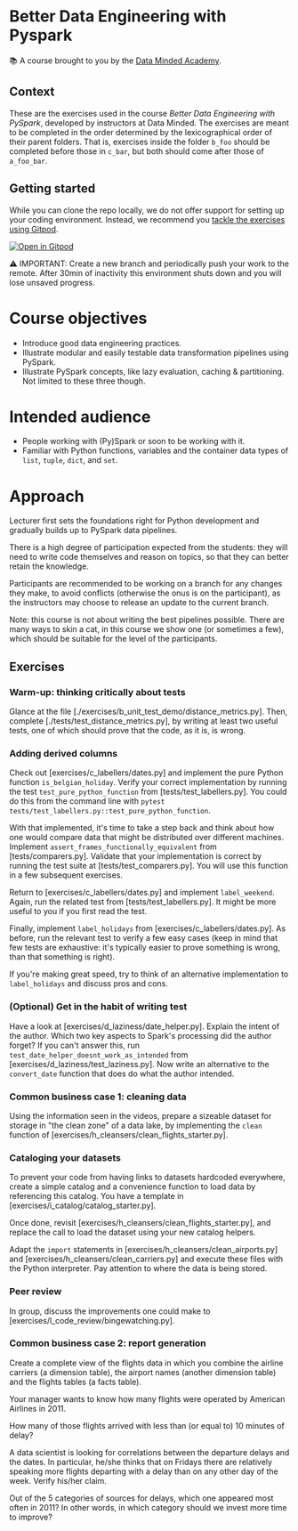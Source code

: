 # Better Data Engineering with Pyspark

📚 A course brought to you by the [Data Minded Academy].

## Context

These are the exercises used in the course *Better Data Engineering with
PySpark*, developed by instructors at Data Minded. The exercises are meant
to be completed in the order determined by the lexicographical order of
their parent folders. That is, exercises inside the folder `b_foo` should be
completed before those in `c_bar`, but both should come after those of
`a_foo_bar`.

## Getting started

While you can clone the repo locally, we do not offer support for setting up
your coding environment. Instead, we recommend you [tackle the exercises
using Gitpod][this gitpod].

[![Open in Gitpod][gitpod logo]][this gitpod]


⚠ IMPORTANT: Create a new branch and periodically push your work to the remote.
After 30min of inactivity this environment shuts down and you will lose unsaved
progress.

# Course objectives

- Introduce good data engineering practices.
- Illustrate modular and easily testable data transformation pipelines using
  PySpark.
- Illustrate PySpark concepts, like lazy evaluation, caching & partitioning.
  Not limited to these three though.

# Intended audience

- People working with (Py)Spark or soon to be working with it.
- Familiar with Python functions, variables and the container data types of
  `list`, `tuple`, `dict`, and `set`.

# Approach

Lecturer first sets the foundations right for Python development and
gradually builds up to PySpark data pipelines.

There is a high degree of participation expected from the students: they
will need to write code themselves and reason on topics, so that they can
better retain the knowledge. 
  
Participants are recommended to be working on a branch for any changes they
make, to avoid conflicts (otherwise the onus is on the participant), as the
instructors may choose to release an update to the current branch.

Note: this course is not about writing the best pipelines possible. There are
many ways to skin a cat, in this course we show one (or sometimes a few), which
should be suitable for the level of the participants.

## Exercises

### Warm-up: thinking critically about tests

Glance at the file [./exercises/b_unit_test_demo/distance_metrics.py]. Then, 
complete [./tests/test_distance_metrics.py], by writing at least two useful 
tests, one of which should prove that the code, as it is, is wrong.

### Adding derived columns

Check out [exercises/c_labellers/dates.py] and implement the pure Python 
function `is_belgian_holiday`. Verify your correct implementation by running 
the test `test_pure_python_function` from [tests/test_labellers.py]. You could 
do this from the command line with
`pytest tests/test_labellers.py::test_pure_python_function`.

With that implemented, it's time to take a step back and think about how one 
would compare data that might be distributed over different machines. Implement
`assert_frames_functionally_equivalent` from [tests/comparers.py]. Validate 
that your implementation is correct by running the test suite at 
[tests/test_comparers.py]. You will use this function in a few subsequent 
exercises.

Return to [exercises/c_labellers/dates.py] and implement `label_weekend`. 
Again, run the related test from [tests/test_labellers.py]. It might be more 
useful to you if you first read the test.

Finally, implement `label_holidays` from [exercises/c_labellers/dates.py]. 
As before, run the relevant test to verify a few easy cases (keep in mind that 
few tests are exhaustive: it's typically easier to prove something is wrong, 
than that something is right).

If you're making great speed, try to think of an alternative implementation 
to `label_holidays` and discuss pros and cons.

### (Optional) Get in the habit of writing test

Have a look at [exercises/d_laziness/date_helper.py]. Explain the intent of the
author. Which two key aspects to Spark's processing did the author forget? If 
you can't answer this, run `test_date_helper_doesnt_work_as_intended` from 
[exercises/d_laziness/test_laziness.py]. Now write an alternative to the 
`convert_date` function that does do what the author intended.

### Common business case 1: cleaning data

Using the information seen in the videos, prepare a sizeable dataset for 
storage in "the clean zone" of a data lake, by implementing the `clean` 
function of [exercises/h_cleansers/clean_flights_starter.py].

### Cataloging your datasets

To prevent your code from having links to datasets hardcoded everywhere,
create a simple catalog and a convenience function to load data by 
referencing this catalog. You have a template in 
[exercises/i_catalog/catalog_starter.py].

Once done, revisit [exercises/h_cleansers/clean_flights_starter.py], and 
replace the call to load the dataset using your new catalog helpers.

Adapt the `import` statements in [exercises/h_cleansers/clean_airports.py] 
and [exercises/h_cleansers/clean_carriers.py] and execute these files with the 
Python interpreter. Pay attention to where the data is being stored.

### Peer review

In group, discuss the improvements one could make to 
[exercises/l_code_review/bingewatching.py].

### Common business case 2: report generation

Create a complete view of the flights data in which you combine the airline
carriers (a dimension table), the airport names (another dimension table) and
the flights tables (a facts table).

Your manager wants to know how many flights were operated by American Airlines
in 2011.

How many of those flights arrived with less than (or equal to) 10 minutes of
delay?

A data scientist is looking for correlations between the departure delays and
the dates. In particular, he/she thinks that on Fridays there are relatively
speaking more flights departing with a delay than on any other day of the week.
Verify his/her claim.

Out of the 5 categories of sources for delays, which one appeared most often in
2011? In other words, in which category should we invest more time to improve?


[this gitpod]: https://gitpod.io/#https://github.com/datamindedacademy/effective_pyspark_ws
[gitpod logo]: https://gitpod.io/button/open-in-gitpod.svg
[Data Minded Academy]: https://www.dataminded.academy/
